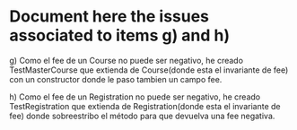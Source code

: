# Document here the issues associated to items g) and h)
g) Como el fee de un Course no puede ser negativo, he creado TestMasterCourse que extienda de Course(donde esta el invariante de fee) con un constructor donde le paso tambien un campo fee.

h) Como el fee de un Registration no puede ser negativo, he creado TestRegistration que extienda de Registration(donde esta el invariante de fee) donde sobreestribo el método para que devuelva una fee negativa.